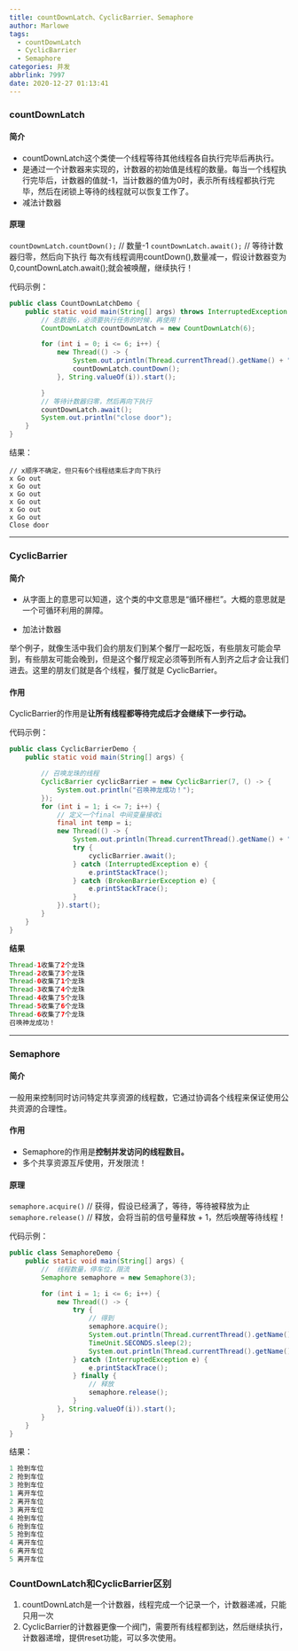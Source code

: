 ```yaml
---
title: countDownLatch、CyclicBarrier、Semaphore
author: Marlowe
tags: 
  - countDownLatch
  - CyclicBarrier
  - Semaphore
categories: 并发
abbrlink: 7997
date: 2020-12-27 01:13:41
---
```

### countDownLatch

#### 简介
* countDownLatch这个类使一个线程等待其他线程各自执行完毕后再执行。
* 是通过一个计数器来实现的，计数器的初始值是线程的数量。每当一个线程执行完毕后，计数器的值就-1，当计数器的值为0时，表示所有线程都执行完毕，然后在闭锁上等待的线程就可以恢复工作了。
* 减法计数器

#### 原理
`countDownLatch.countDown();` // 数量-1
`countDownLatch.await();` // 等待计数器归零，然后向下执行
每次有线程调用countDown(),数量减一，假设计数器变为0,countDownLatch.await();就会被唤醒，继续执行！

代码示例：
```java
public class CountDownLatchDemo {
    public static void main(String[] args) throws InterruptedException {
        // 总数是6，必须要执行任务的时候，再使用！
        CountDownLatch countDownLatch = new CountDownLatch(6);

        for (int i = 0; i <= 6; i++) {
            new Thread(() -> {
                System.out.println(Thread.currentThread().getName() + " Go out");
                countDownLatch.countDown();
            }, String.valueOf(i)).start();

        }
        // 等待计数器归零，然后再向下执行
        countDownLatch.await();
        System.out.println("close door");
    }
}
```
结果：
```
// x顺序不确定，但只有6个线程结束后才向下执行
x Go out
x Go out
x Go out
x Go out
x Go out
x Go out
Close door
```

---

### CyclicBarrier

#### 简介
* 从字面上的意思可以知道，这个类的中文意思是“循环栅栏”。大概的意思就是一个可循环利用的屏障。

* 加法计数器

举个例子，就像生活中我们会约朋友们到某个餐厅一起吃饭，有些朋友可能会早到，有些朋友可能会晚到，但是这个餐厅规定必须等到所有人到齐之后才会让我们进去。这里的朋友们就是各个线程，餐厅就是 CyclicBarrier。

#### 作用
CyclicBarrier的作用是**让所有线程都等待完成后才会继续下一步行动。**

代码示例：
```java
public class CyclicBarrierDemo {
    public static void main(String[] args) {

        // 召唤龙珠的线程
        CyclicBarrier cyclicBarrier = new CyclicBarrier(7, () -> {
            System.out.println("召唤神龙成功！");
        });
        for (int i = 1; i <= 7; i++) {
            // 定义一个final 中间变量接收i
            final int temp = i;
            new Thread(() -> {
                System.out.println(Thread.currentThread().getName() + "收集了" + temp + "个龙珠");
                try {
                    cyclicBarrier.await();
                } catch (InterruptedException e) {
                    e.printStackTrace();
                } catch (BrokenBarrierException e) {
                    e.printStackTrace();
                }
            }).start();
        }
    }
}
```
**结果**
```java
Thread-1收集了2个龙珠
Thread-2收集了3个龙珠
Thread-0收集了1个龙珠
Thread-3收集了4个龙珠
Thread-4收集了5个龙珠
Thread-5收集了6个龙珠
Thread-6收集了7个龙珠
召唤神龙成功！
```

--- 

### Semaphore

#### 简介
一般用来控制同时访问特定共享资源的线程数，它通过协调各个线程来保证使用公共资源的合理性。

#### 作用
* Semaphore的作用是**控制并发访问的线程数目。**
* 多个共享资源互斥使用，开发限流！

#### 原理
`semaphore.acquire()` // 获得，假设已经满了，等待，等待被释放为止
`semaphore.release()` // 释放，会将当前的信号量释放 + 1，然后唤醒等待线程！

代码示例：
```java
public class SemaphoreDemo {
    public static void main(String[] args) {
        //  线程数量，停车位，限流
        Semaphore semaphore = new Semaphore(3);

        for (int i = 1; i <= 6; i++) {
            new Thread(() -> {
                try {
                    // 得到
                    semaphore.acquire();
                    System.out.println(Thread.currentThread().getName() + "抢到车位");
                    TimeUnit.SECONDS.sleep(2);
                    System.out.println(Thread.currentThread().getName() + "离开车位");
                } catch (InterruptedException e) {
                    e.printStackTrace();
                } finally {
                    // 释放
                    semaphore.release();
                }
            }, String.valueOf(i)).start();
        }
    }
}
```
结果：
```java
1 抢到车位
2 抢到车位
3 抢到车位
1 离开车位
2 离开车位
3 离开车位
4 抢到车位
6 抢到车位
5 抢到车位
4 离开车位
6 离开车位
5 离开车位
```



### CountDownLatch和CyclicBarrier区别

1. countDownLatch是一个计数器，线程完成一个记录一个，计数器递减，只能只用一次
2. CyclicBarrier的计数器更像一个阀门，需要所有线程都到达，然后继续执行，计数器递增，提供reset功能，可以多次使用。

